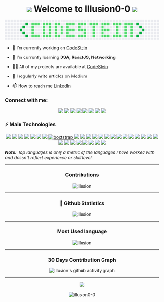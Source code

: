 <h1 align="center"> <a href="#"><img src="https://media.giphy.com/media/CXzRJA18RJAtmpPNBC/giphy.gif" width="48"></a> Welcome to Illusion0-0  <a href="#"><img src="https://media.giphy.com/media/CXzRJA18RJAtmpPNBC/giphy.gif" width="48"></a></h1>
<a href="https://codestein.eu.org/"><img src="https://github.com/Illusion0-0/Illusion0-0/blob/main/contribution.png" width="900"></a>

- 🔭 I’m currently working on [CodeStein](https://codestein.eu.org/)

- 🌱 I’m currently learning **DSA, ReactJS, Networking**

- 👨‍💻 All of my projects are available at [CodeStein](https://codestein.eu.org/)

- 📝 I regularly write articles on [Medium](https://code-stein.medium.com/)

- 📫 How to reach me [LinkedIn](https://www.linkedin.com/in/codestein-tarun/)

<h3 align="left">Connect with me:</h3>
<p align="center">
 <a href="https://dev.to/codestein" target="blank"><img src="https://img.shields.io/badge/-DEV-0D1117?style=flat-square&logo=dev.to"></a>
 <a href="https://linkedin.com/in/codestein-tarun" target="blank"><img src="https://img.shields.io/badge/-LinkedIn-0D1117?style=flat-square&logo=linkedin"></a>
 <a href="https://medium.com/@code-stein" target="blank"><img src="https://img.shields.io/badge/-Medium-0D1117?style=flat-square&logo=medium"></a>
 <a href="https://www.codechef.com/users/codestein_0_0" target="blank"><img src="https://img.shields.io/badge/-CodeChef-0D1117?style=flat-square&logo=codechef"></a>
 <a href="https://www.hackerrank.com/optimusop" target="blank"><img src="https://img.shields.io/badge/-HackerRank-0D1117?style=flat-square&logo=hackerrank"></a>
 <a href="https://codeforces.com/profile/codestien" target="blank"><img src="https://img.shields.io/badge/-CodeForces-0D1117?style=flat-square&logo=codeforces"></a>
 <a href="https://www.hackerearth.com/@optimusop" target="blank"><img src="https://img.shields.io/badge/-HackerEarth-0D1117?style=flat-square&logo=hackerearth"></a>
 <a href="https://auth.geeksforgeeks.org/user/codestein" target="blank"><img src="https://img.shields.io/badge/-GFG-0D1117?style=flat-square&logo=geeksforgeeks"></a>
</p>

<h3 align="left">⚡ Main Technologies</h3>
 
 <p align="center">
 <a href="https://www.cprogramming.com/" target="_blank"><img src="https://img.shields.io/badge/-C-0D1117?style=flat-square&logo=c"></a>
  <a href="https://www.w3schools.com/cpp/" target="_blank"><img src="https://img.shields.io/badge/-C++-0D1117?style=flat-square&logo=cplusplus"></a>
   <a href="https://www.python.org" target="_blank"><img src="https://img.shields.io/badge/-Python-0D1117?style=flat-square&logo=Python"></a>
    <a href="https://www.selenium.dev" target="_blank"><img src="https://img.shields.io/badge/-Selenium-0D1117?style=flat-square&logo=selenium"></a>
  <a href="https://www.w3.org/html/" target="_blank"><img src="https://img.shields.io/badge/-HTML5-0D1117?style=flat-square&logo=html5"></a>
  <a href="https://www.w3schools.com/css/" target="_blank"><img src="https://img.shields.io/badge/-CSS3-0D1117?style=flat-square&logo=css3"></a>
  <a href="https://tailwindcss.com/" target="_blank"><img src="https://img.shields.io/badge/-TailwindCss-0D1117?style=flat-square&logo=tailwindcss"></a>
  <a href="https://getbootstrap.com" target="_blank"> <img src="https://img.shields.io/badge/-Bootstrap-0D1117?style=flat-square&logo=bootstrap" alt="bootstrap"> </a>
  <a href="https://developer.mozilla.org/en-US/docs/Web/JavaScript" target="_blank"><img src="https://img.shields.io/badge/-JavaScript-0D1117?style=flat-square&logo=javascript"></a>
  <a href="https://reactjs.org/" target="_blank"><img src="https://img.shields.io/badge/-React-0D1117?style=flat-square&logo=react"></a>
  <a href="https://nodejs.org" target="_blank"><img src="https://img.shields.io/badge/-Nodejs-0D1117?style=flat-square&logo=Node.js"></a>
    <a href="https://www.mongodb.com/" target="_blank"><img src="https://img.shields.io/badge/-MongoDB-0D1117?style=flat-square&logo=mongodb"></a>
   <a href="https://expressjs.com" target="_blank"><img src="https://img.shields.io/badge/-ExpressJS-0D1117?style=flat-square&logo=express"></a>
    <a href="https://www.figma.com/" target="_blank"><img src="https://img.shields.io/badge/-Figma-0D1117?style=flat-square&logo=figma"></a>
 <a href="https://firebase.google.com/" target="_blank"><img src="https://img.shields.io/badge/-Firebase-0D1117?style=flat-square&logo=firebase"></a>
<a href="https://cloud.google.com" target="_blank"><img src="https://img.shields.io/badge/-Google Cloud-0D1117?style=flat-square&logo=googlecloud"></a>
<a href="https://www.linux.org/" target="_blank"><img src="https://img.shields.io/badge/-Linux-0D1117?style=flat-square&logo=linux"></a>
<a href="https://www.nginx.com" target="_blank"><img src="https://img.shields.io/badge/-Nginx-0D1117?style=flat-square&logo=nginx"></a>
<a href="https://www.php.net" target="_blank"><img src="https://img.shields.io/badge/-PHP-0D1117?style=flat-square&logo=php"></a>
<a href="https://www.mysql.com/" target="_blank"><img src="https://img.shields.io/badge/-MySQL-0D1117?style=flat-square&logo=mysql"></a>
<a href="https://postman.com" target="_blank"><img src="https://img.shields.io/badge/-Postman-0D1117?style=flat-square&logo=postman"></a>
<a href="https://git-scm.com/" target="_blank"><img src="https://img.shields.io/badge/-Git-0D1117?style=flat-square&logo=git"></a>
  <a href="#"><img src="https://img.shields.io/badge/Markdown-%230D1117.svg?style=flat-square&logo=markdown"></a>
  <a href="https://www.docker.com/" target="_blank"><img src="https://img.shields.io/badge/-Docker-0D1117?style=flat-square&logo=docker"></a>
  <a href="#"><img src="https://img.shields.io/badge/GitHub%20Pages-%230D1117.svg?style=flat-square&logo=github"></a>
  <a href="#"><img src="https://img.shields.io/badge/-Digital%20Ocean-0D1117?style=flat-square&logo=digitalocean"></a>
  <a href="https://heroku.com" target="_blank"><img src="https://img.shields.io/badge/-Heroku-0D1117?style=flat-square&logo=heroku"></a>
  <a href="#"><img src="https://img.shields.io/badge/-GitHub-0D1117?style=flat-square&logo=github"></a>
  <a href="https://www.arduino.cc/" target="_blank"><img src="https://img.shields.io/badge/-Arduino-0D1117?style=flat-square&logo=Arduino"></a>
  <a href="https://unity.com/" target="_blank"><img src="https://img.shields.io/badge/-Unity-0D1117?style=flat-square&logo=unity"></a>
</p>
 
<i><b>Note:</b> Top languages is only a metric of the languages I have worked with and doesn't reflect experience or skill level.</i>
<!-- Contributions -->
<hr/>
<div align="center">

### Contributions
<p><img align="center" src="https://github-readme-streak-stats.herokuapp.com/?user=illusion0-0&theme=tokyonight&hide_border=true&fire=DD2727" alt="Illusion" /></p>
</div>

<!-- Github Statistics -->
<hr/>
<div align="center">
  
### 📃 Github Statistics
<p><img align="center" src="https://github-readme-stats.vercel.app/api?username=illusion0-0&theme=tokyonight&show_icons=true&locale=en" alt="Illusion" /></p>
</div>

<!-- Most Used language -->
<hr/>
<div align="center">
  
### Most Used language
<p><img align="center" src="https://github-readme-stats.vercel.app/api/top-langs?username=illusion0-0&theme=tokyonight&show_icons=true&locale=en&layout=compact" alt="Illusion" /></p>
</div>

<!-- Activity Graph -->
<hr/>

<div align="center">

### 30 Days Contribution Graph
![Illusion's github activity graph](https://activity-graph.herokuapp.com/graph?username=Illusion0-0&theme=xcode)
</div>

<hr/>

<p align="center">
  <a href="#"><img src="https://media.giphy.com/media/vmGjjH1XOjViEfbBfZ/giphy.gif" width="128"></a>
</p>
<p align="center"> <img src="https://komarev.com/ghpvc/?username=illusion0-0&label=Profile%20views&color=0e75b6&style=flat" alt="illusion0-0" /> </p>

